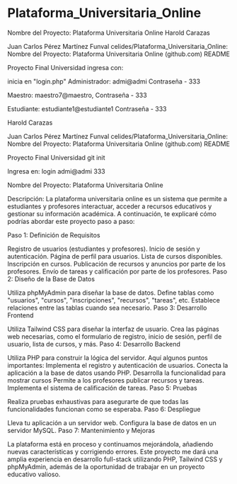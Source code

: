 # Plataforma_Universitaria_Online
Nombre del Proyecto: Plataforma Universitaria Online
Harold Carazas

Juan Carlos Pérez Martínez
Funval
celides/Plataforma_Universitaria_Online: Nombre del Proyecto: Plataforma Universitaria Online (github.com)
 README

 Proyecto Final Universidad
ingresa con:

inicia en "login.php"
Administrador:
admi@admi
Contraseña - 333

Maestro: 
maestro7@maestro,
Contraseña - 333

Estudiante:
estudiante1@estudiante1 
Contraseña - 333

Harold Carazas

Juan Carlos Pérez Martínez
Funval
celides/Plataforma_Universitaria_Online: Nombre del Proyecto: Plataforma Universitaria Online (github.com)
README

Proyecto Final Universidad
git init

Ingresa en:
login
admi@admi
333

 
Nombre del Proyecto: Plataforma Universitaria Online

Descripción:
La plataforma universitaria online es un sistema que permite a estudiantes y profesores interactuar, acceder a recursos educativos y gestionar su información académica. A continuación, te explicaré cómo podrías abordar este proyecto paso a paso:

Paso 1: Definición de Requisitos

Registro de usuarios (estudiantes y profesores).
Inicio de sesión y autenticación.
Página de perfil para usuarios.
Lista de cursos disponibles.
Inscripción en cursos.
Publicación de recursos y anuncios por parte de los profesores.
Envío de tareas y calificación por parte de los profesores.
Paso 2: Diseño de la Base de Datos

Utiliza phpMyAdmin para diseñar la base de datos. Define tablas como "usuarios", "cursos", "inscripciones", "recursos", "tareas", etc. Establece relaciones entre las tablas cuando sea necesario.
Paso 3: Desarrollo Frontend

Utiliza Tailwind CSS para diseñar la interfaz de usuario. Crea las páginas web necesarias, como el formulario de registro, inicio de sesión, perfil de usuario, lista de cursos, y más.
Paso 4: Desarrollo Backend

Utiliza PHP para construir la lógica del servidor. Aquí algunos puntos importantes:
Implementa el registro y autenticación de usuarios.
Conecta la aplicación a la base de datos usando PHP.
Desarrolla la funcionalidad para mostrar cursos 
Permite a los profesores publicar recursos y tareas.
Implementa el sistema de calificación de tareas.
Paso 5: Pruebas

Realiza pruebas exhaustivas para asegurarte de que todas las funcionalidades funcionan como se esperaba.
Paso 6: Despliegue

Lleva tu aplicación a un servidor web. Configura la base de datos en un servidor MySQL.
Paso 7: Mantenimiento y Mejoras

La plataforma está en proceso y continuamos mejorándola, añadiendo nuevas características y corrigiendo errores.
Este proyecto me dará una amplia experiencia en desarrollo full-stack utilizando PHP, Tailwind CSS y phpMyAdmin, además de la oportunidad de trabajar en un proyecto educativo valioso. 








